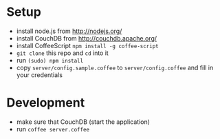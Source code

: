 # Setup

- install node.js from <http://nodejs.org/>
- install CouchDB from <http://couchdb.apache.org/>
- install CoffeeScript `npm install -g coffee-script`
- `git clone` this repo and `cd` into it
- run `(sudo) npm install`
- copy `server/config.sample.coffee` to `server/config.coffee` and fill in your credentials

# Development

- make sure that CouchDB (start the application)
- run `coffee server.coffee`